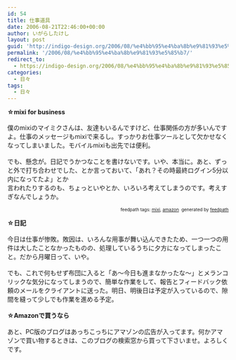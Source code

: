 ```yaml
---
id: 54
title: 仕事道具
date: 2006-08-21T22:46:00+00:00
author: いがらしたけし
layout: post
guid: 'http://indigo-design.org/2006/08/%e4%bb%95%e4%ba%8b%e9%81%93%e5%85%b7/'
permalink: '/2006/08/%e4%bb%95%e4%ba%8b%e9%81%93%e5%85%b7/'
redirect_to:
  - https://indigo-design.org/2006/08/%e4%bb%95%e4%ba%8b%e9%81%93%e5%85%b7/
categories:
  - 日々
tags:
  - 日々
---
```

<strong>☆mixi for business</strong><br /><br />僕のmixiのマイミクさんは、友達もいるんですけど、仕事関係の方が多いんですよ。仕事のメッセージもmixiで来るし。すっかりお仕事ツールとして欠かせなくなってしまいました。モバイルmixiも出先では便利。<br /><br />でも、懸念が。日記でうかつなことを書けないです。いや、本当に。あと、ずっと外で打ち合わせでした、とか言っておいて、「あれ？その時最終ログイン5分以内になってたよ」とか<br />言われたりするのも、ちょっといやとか、いろいろ考えてしまうのです。考えすぎなんでしょうか。<br />
<div style="text-align: right;font-size: 10px">
<span>feedpath tags: <a href="http://feedpath.jp/search/index.csp?search_text=mixi" rel="tag">mixi</a>,  <a href="http://feedpath.jp/search/index.csp?search_text=amazon" rel="tag">amazon</a></span>&nbsp;&nbsp;<span>generated by <a href="http://feedpath.jp">feedpath</a></span>
</div>


<!--more-->
<strong>☆日記</strong><br /><br />今日は仕事が惨敗。敗因は、いろんな用事が舞い込んできたため、一つ一つの用件は大したことなかったものの、処理しているうちに夕方になってしまったこと。だから月曜日って、いや。<br /><br />でも、これで何もせず布団に入ると「あ〜今日も進まなかったな〜」とメランコリックな気分になってしまうので、簡単な作業をして、報告とフィードバック依頼のメールをクライアントに送った。明日、明後日は予定が入っているので、隙間を縫って少しでも作業を進める予定。<br /><br /><strong>☆Amazonで買うなら<br /><br /></strong>あと、PC版のブログはあっちこっちにアマゾンの広告が入ってます。何かアマゾンで買い物するときは、このブログの検索窓から買って下さいませ。よろしくです。